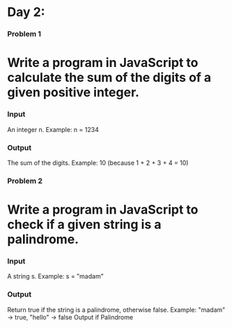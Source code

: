 # Day 2:

### Problem 1

# Write a program in JavaScript to calculate the sum of the digits of a given positive integer.

### Input

An integer n.
Example: n = 1234

### Output

The sum of the digits.
Example: 10 (because 1 + 2 + 3 + 4 = 10)

### Problem 2

# Write a program in JavaScript to check if a given string is a palindrome.

### Input

A string s.
Example: s = "madam"

### Output

Return true if the string is a palindrome, otherwise false.
Example: "madam" → true, "hello" → false
Output if Palindrome
